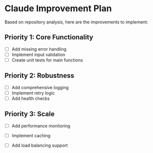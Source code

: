 # Claude Improvement Plan

Based on repository analysis, here are the improvements to implement:

## Priority 1: Core Functionality
- [ ] Add missing error handling
- [ ] Implement input validation
- [ ] Create unit tests for main functions

## Priority 2: Robustness
- [ ] Add comprehensive logging
- [ ] Implement retry logic
- [ ] Add health checks

## Priority 3: Scale
- [ ] Add performance monitoring
- [ ] Implement caching
- [ ] Add load balancing support

